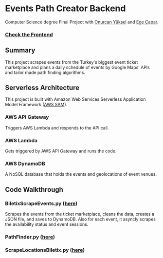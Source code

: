 # Events Path Creator Backend
Computer Science degree Final Project with [Onurcan Yüksel](https://github.com/onurcyksl) and [Ege Çapar](https://github.com/megecapar).

### [Check the Frontend]()

## Summary
This project scrapes events from the Turkey's biggest event ticket marketplace and plans a daily schedule of events by Google Maps' APIs and tailor made path finding algorithms.

## Serverless Architecture
This project is built with Amazon Web Services Serverless Application Model Framework ([AWS SAM](https://docs.aws.amazon.com/serverless-application-model/latest/developerguide/what-is-sam.html)).
### AWS API Gateway
Triggers AWS Lambda and responds to the API call.
### AWS Lambda
Gets triggered by AWS API Gateway and runs the code.
### AWS DynamoDB
A NoSQL database that holds the events and geolocations of event venues.

## Code Walkthrough
### BiletixScrapeEvents.py ([here](https://github.com/atuncer/EventsPathCreatorBackend/blob/main/BiletixScrapeEvents.py))
Scrapes the events from the ticket marketplace, cleans the data, creates a JSON file, and saves to DynamoDB. Also for each event, it asyncly scrapes the availability status and event sessions.
### PathFinder.py ([here](https://github.com/atuncer/EventsPathCreatorBackend/blob/main/PathFinder.py))
### ScrapeLocationsBiletix.py ([here](https://github.com/atuncer/EventsPathCreatorBackend/blob/main/ScrapeLocationsBiletix.py))
